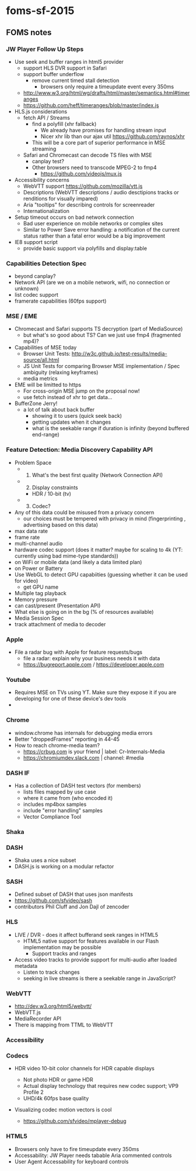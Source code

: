 # foms-sf-2015
## FOMS notes

### JW Player Follow Up Steps
- Use seek and buffer ranges in html5 provider
  - support HLS DVR support in Safari
  - support buffer underflow
    - remove current timed stall detection
      - browsers only require a timeupdate event every 350ms
  - http://www.w3.org/html/wg/drafts/html/master/semantics.html#timeranges
  - https://github.com/heff/timeranges/blob/master/index.js 
- HLS.js considerations
  - fetch API / Streams
    - find a polyfill (xhr fallback)
      - We already have promises for handling stream input
      - Nicer xhr lib than our ajax util https://github.com/raynos/xhr
    - This will be a core part of superior performance in MSE streaming
  - Safari and Chromecast can decode TS files with MSE
    - canplay test?
    - Other browsers need to transcode MPEG-2 to fmp4
      - https://github.com/videojs/mux.js
- Accessibility concerns
  - WebVTT support https://github.com/mozilla/vtt.js
  - Descriptions (WebVTT descriptions / audio desctipions tracks or renditions for visually impared)
  - Aria "tooltips" for describing controls for screenreader
  - Internationalization
- Setup timeout occurs on bad network connection
  - Bad user experience on mobile networks or complex sites
  - Similar to Power Save error handling: a notification of the current status rather than a fatal error would be a big improvement
- IE8 support script
  - provide basic support via polyfills and display:table

### Capabilities Detection Spec
- beyond canplay?
- Network API (are we on a mobile network, wifi, no connection or unknown)
- list codec support
- framerate capabilities (60fps support)


### MSE / EME

- Chromecast and Safari supports TS decryption (part of MediaSource)
  - but what's so good about TS? Can we just use fmp4 (fragmented mp4)?
- Capabilities of MSE today
  - Browser Unit Tests: http://w3c.github.io/test-results/media-source/all.html
  - JS Unit Tests for comparing Browser MSE implementation / Spec ambiguity (relaxing keyframes)
  - media metrics
- EME will be limitted to https
  - For cross-origin MSE jump on the proposal now!
  -   use fetch instead of xhr to get data...
- BufferZone Jerry!
  - a lot of talk about back buffer
    - showing it to users (quick seek back)
    - getting updates when it changes
    - what is the seekable range if duration is infinity (beyond buffered end-range)

### Feature Detection: Media Discovery Capability API
- Problem Space
  - 1. What's the best first quality (Network Connection API)
  - 2. Display constraints
    - HDR / 10-bit (tv)
  - 3. Codec?
- Any of this data could be misused from a privacy concern
  - our choices must be tempered with privacy in mind (fingerprinting , advertising based on this data) 
- max data rate
- frame rate
- multi-channel audio
- hardware codec support (does it matter? maybe for scaling to 4k (YT: currently using bad mime-type standards))
- on WiFi or mobile data (and likely a data limited plan)
- on Power or Battery
- Use WebGL to detect GPU capabiities (guessing whether it can be used for video)
  - get GPU name
- Multiple tag playback
- Memory pressure
- can cast/present (Presentation API)
- What else is going on in the bg (% of resources available)
- Media Session Spec
 - track attachment of media to decoder
 
### Apple
- File a radar bug with Apple for feature requests/bugs
  - file a radar: explain why your business needs it with data
  - https://bugreport.apple.com / https://developer.apple.com

### Youtube
- Requires MSE on TVs using YT. Make sure they expose it if you are developing for one of these device's dev tools
- 

### Chrome
- window.chrome has internals for debugging media errors
- Better "droppedFrames" reporting in 44-45
- How to reach chrome-media team?
  - https://crbug.com is your friend | label: Cr-Internals-Media
  - https://chromiumdev.slack.com | channel: #media

### DASH IF
- Has a collection of DASH test vectors (for members)
  - lists files mapped by use case
  - where it came from (who encoded it)
  - includes mp4box samples
  - include "error handling" samples
  - Vector Compliance Tool

### Shaka


### DASH
- Shaka uses a nice subset
- DASH.js is working on a modular refactor

### SASH
- Defined subset of DASH that uses json manifests
- https://github.com/sfvideo/sash
- contributors Phil Cluff and Jon Dajl of zencoder

### HLS

- LIVE / DVR - does it affect bufferand seek ranges in HTML5
  - HTML5 native support for features available in our Flash implementation may be possible
    - Support tracks and ranges
- Access video tracks to provide support for multi-audio after loaded metadata
  - Listen to track changes
  - seeking in live streams is there a seekable range in JavaScript?

### WebVTT

- http://dev.w3.org/html5/webvtt/
- WebVTT.js
- MediaRecorder API
- There is mapping from TTML to WebVTT

### Accessibility


### Codecs

- HDR video 10-bit color channels for HDR capable displays
  - Not photo HDR or game HDR
  - Actual display technology that requires new codec support; VP9 Profile 2
  - UHD/4k 60fps base quality

- Visualizing codec motion vectors is cool
  - https://github.com/sfvideo/mplayer-debug

### HTML5
- Browsers only have to fire timeupdate every 350ms
- Accessability: JW Player needs tabable Aria commented controls
- User Agent Accessability for keyboard controls
